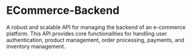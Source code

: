 # ECommerce-Backend
A robust and scalable API for managing the backend of an e-commerce platform. This API provides core functionalities for handling user authentication, product management, order processing, payments, and inventory management. 
